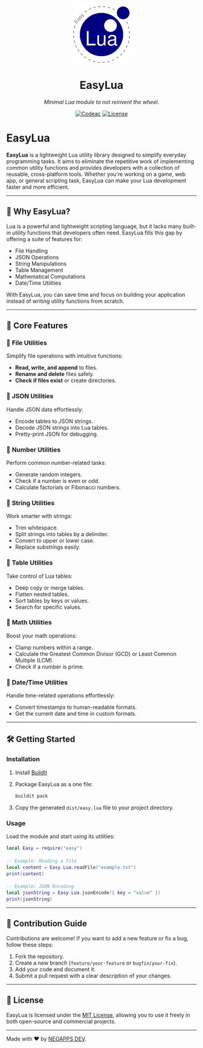 <div align="center">
  <img width="150" height="150" src="https://raw.githubusercontent.com/neoapps-dev/easylua/refs/heads/main/logo.png">
  <h1>EasyLua</h1>
  <p><em>Minimal Lua module to not reinvent the wheel.</em></p>
  
  [![Codeac](https://static.codeac.io/badges/2-903404923.svg "Codeac")](https://app.codeac.io/github/neoapps-dev/easylua) [![License](https://img.shields.io/github/license/neoapps-dev/easylua.svg?style=flat-square)](https://github.com/neoapps-dev/buildit/blob/master/LICENSE)
</div>

# EasyLua

**EasyLua** is a lightweight Lua utility library designed to simplify everyday programming tasks. It aims to eliminate the repetitive work of implementing common utility functions and provides developers with a collection of reusable, cross-platform tools. Whether you're working on a game, web app, or general scripting task, EasyLua can make your Lua development faster and more efficient.

---

## 📌 **Why EasyLua?**

Lua is a powerful and lightweight scripting language, but it lacks many built-in utility functions that developers often need. EasyLua fills this gap by offering a suite of features for:

- File Handling
- JSON Operations
- String Manipulations
- Table Management
- Mathematical Computations
- Date/Time Utilities

With EasyLua, you can save time and focus on building your application instead of writing utility functions from scratch.

---

## 🚀 **Core Features**

### 🔹 **File Utilities**

Simplify file operations with intuitive functions:

- **Read, write, and append** to files.
- **Rename and delete** files safely.
- **Check if files exist** or create directories.

### 🔹 **JSON Utilities**

Handle JSON data effortlessly:

- Encode tables to JSON strings.
- Decode JSON strings into Lua tables.
- Pretty-print JSON for debugging.

### 🔹 **Number Utilities**

Perform common number-related tasks:

- Generate random integers.
- Check if a number is even or odd.
- Calculate factorials or Fibonacci numbers.

### 🔹 **String Utilities**

Work smarter with strings:

- Trim whitespace.
- Split strings into tables by a delimiter.
- Convert to upper or lower case.
- Replace substrings easily.

### 🔹 **Table Utilities**

Take control of Lua tables:

- Deep copy or merge tables.
- Flatten nested tables.
- Sort tables by keys or values.
- Search for specific values.

### 🔹 **Math Utilities**

Boost your math operations:

- Clamp numbers within a range.
- Calculate the Greatest Common Divisor (GCD) or Least Common Multiple (LCM).
- Check if a number is prime.

### 🔹 **Date/Time Utilities**

Handle time-related operations effortlessly:

- Convert timestamps to human-readable formats.
- Get the current date and time in custom formats.

---

## 🛠️ **Getting Started**

### Installation

1. Install [BuildIt](https://github.com/neoapps-dev/buildit)
2. Package EasyLua as a one file:

   ```bash
   buildit pack
   ```

3. Copy the generated `dist/easy.lua` file to your project directory.

### Usage

Load the module and start using its utilities:

```lua
local Easy = require("easy")

-- Example: Reading a file
local content = Easy.Lua.readFile("example.txt")
print(content)

-- Example: JSON Encoding
local jsonString = Easy.Lua.jsonEncode({ key = "value" })
print(jsonString)
```

---

## 🤝 **Contribution Guide**

Contributions are welcome! If you want to add a new feature or fix a bug, follow these steps:

1. Fork the repository.
2. Create a new branch (`feature/your-feature` or `bugfix/your-fix`).
3. Add your code and document it.
4. Submit a pull request with a clear description of your changes.

---

## 📄 **License**

EasyLua is licensed under the [MIT License](https://github.com/neoapps-dev/easylua/blob/main/LICENSE), allowing you to use it freely in both open-source and commercial projects.

---

Made with ❤️ by [NEOAPPS DEV](https://github.com/neoapps-dev).
